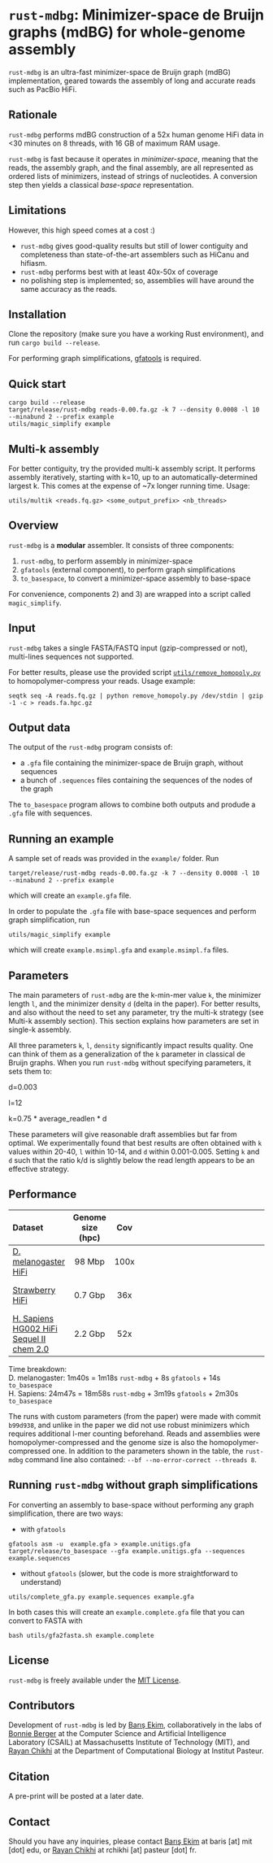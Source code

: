 `rust-mdbg`: Minimizer-space de Bruijn graphs (mdBG) for whole-genome assembly
=========

`rust-mdbg` is an ultra-fast minimizer-space de Bruijn graph (mdBG) implementation, geared towards the assembly of long and accurate reads such as PacBio HiFi.

## Rationale

`rust-mdbg` performs mdBG construction of a 52x human genome HiFi data in <30 minutes on 8 threads, with 16 GB of maximum RAM usage.

`rust-mdbg` is fast because it operates in *minimizer-space*, meaning that the reads, the assembly graph, and the final assembly, are all represented as ordered lists of minimizers, instead of strings of nucleotides. A conversion step then yields a classical *base-space* representation.

## Limitations

However, this high speed comes at a cost :) 
* `rust-mdbg` gives good-quality results but still of lower contiguity and completeness than state-of-the-art assemblers such as HiCanu and hifiasm. 
* `rust-mdbg` performs best with at least 40x-50x of coverage
* no polishing step is implemented; so, assemblies will have around the same accuracy as the reads.

## Installation

Clone the repository (make sure you have a working Rust environment), and run `cargo build --release`.

For performing graph simplifications, [gfatools](https://github.com/lh3/gfatools/) is required.

## Quick start

```
cargo build --release
target/release/rust-mdbg reads-0.00.fa.gz -k 7 --density 0.0008 -l 10 --minabund 2 --prefix example
utils/magic_simplify example
```

## Multi-k assembly

For better contiguity, try the provided multi-k assembly script.
It performs assembly iteratively, starting with k=10, up to an automatically-determined largest k. 
This comes at the expense of ~7x longer running time.
Usage:

`utils/multik <reads.fq.gz> <some_output_prefix> <nb_threads>`

## Overview

`rust-mdbg` is a **modular** assembler. It consists of three components:

 1) `rust-mdbg`, to perform assembly in minimizer-space
 2) `gfatools` (external component), to perform graph simplifications
 3) `to_basespace`, to convert a minimizer-space assembly to base-space

For convenience, components 2) and 3) are wrapped into a script called `magic_simplify`.

## Input

`rust-mdbg` takes a single FASTA/FASTQ input (gzip-compressed or not), multi-lines sequences not supported.

For better results, please use the provided script [`utils/remove_homopoly.py`](https://raw.githubusercontent.com/ekimb/rust-mdbg/master/utils/remove_homopoly.py) to homopolymer-compress your reads. 
Usage example:

`seqtk seq -A reads.fq.gz | python remove_homopoly.py /dev/stdin | gzip -1 -c > reads.fa.hpc.gz`

## Output data 

The output of the `rust-mdbg` program consists of:

* a `.gfa` file containing the minimizer-space de Bruijn graph, without sequences
* a bunch of `.sequences` files containing the sequences of the nodes of the graph

The `to_basespace` program allows to combine both outputs and produde a `.gfa` file with sequences.

## Running an example

A sample set of reads was provided in the `example/` folder. Run

`target/release/rust-mdbg reads-0.00.fa.gz -k 7 --density 0.0008 -l 10 --minabund 2 --prefix example`

which will create an `example.gfa` file.

In order to populate the `.gfa` file with base-space sequences and perform graph simplification, run

`utils/magic_simplify example`

which will create `example.msimpl.gfa` and `example.msimpl.fa` files.


## Parameters

The main parameters of `rust-mdbg` are the k-min-mer value `k`, the minimizer length `l`, and the minimizer density `d` (delta in the paper). 
For better results, and also without the need to set any parameter, try the multi-k strategy (see Multi-k assembly section). 
This section explains how parameters are set in single-k assembly.

All three parameters `k`, `l`, `density` significantly impact results quality. One can think of them as a generalization of the `k` parameter in classical de Bruijn graphs. When you run `rust-mdbg` without specifying parameters, it sets them to:

   d=0.003

   l=12

   k=0.75 * average_readlen * d
   
These parameters will give reasonable draft assemblies but far from optimal. We experimentally found that best results are often obtained with `k` values within 20-40, `l` within 10-14, and `d` within 0.001-0.005. Setting `k` and `d` such that the ratio k/d is slightly below the read length appears to be an effective strategy. 


## Performance

|Dataset                 | Genome size (hpc)   | Cov  | <div style="width:1090px">Parameters</div> | N50     | Time | Memory |
|:-----------------------|:-------------:|:----:|------------------------------------:|--------:|:------------------------------------------|-------:|
|[D. melanogaster HiFi](http://www.ncbi.nlm.nih.gov/bioproject/?term=SRR10238607)    | 98 Mbp | 100x | auto<br>multi-k<br>k=35,l=12,d=0.002 | 2.5Mbp<br>2.5Mbp<br>3.9Mbp  |  2m15s<br>15mins<br>1m40s                  |   2.5G<br>1.8G<br>6.7G |
|[Strawberry HiFi](http://www.ncbi.nlm.nih.gov/bioproject/?term=SRR11606867)    | 0.7 Gbp | 36x | auto<br>multi-k<br>k=38,l=14,d=0.003| 0.5Mbp<br>1Mbp<br>0.7Mbp  |  6m12s<br>40mins<br>5m31s                  |   12G<br>11G<br>10G |
|[H. Sapiens HG002 HiFi Sequel II chem 2.0](https://github.com/human-pangenomics/HG002_Data_Freeze_v1.0#pacbio-hifi-1)  | 2.2 Gbp | 52x  | auto<br>multi-k<br>k=21,l=14,d=0.003 | 1.0Mbp<br>16.9Mbp<br>13.6Mbp |  27m30s<br>3h15m<br>24m47s           | 16.9G<br>20G<br>10.6G |

Time breakdown:<br>
D. melanogaster: 1m40s = 1m18s  `rust-mdbg` + 8s `gfatools` + 14s  `to_basespace`<br>
H. Sapiens: 24m47s = 18m58s `rust-mdbg` + 3m19s `gfatools` + 2m30s `to_basespace`

The runs with custom parameters (from the paper) were made with commit `b99d938`, and unlike in the paper we did not use robust minimizers which requires additional l-mer counting beforehand.
Reads and assemblies were homopolymer-compressed and the genome size is also the homopolymer-compressed one.
In addition to the parameters shown in the table, the `rust-mdbg` command line also contained: `--bf --no-error-correct --threads 8`.

## Running `rust-mdbg` without graph simplifications

For converting an assembly to base-space without performing any graph simplification, there are two ways:

* with `gfatools`

```
gfatools asm -u  example.gfa > example.unitigs.gfa
target/release/to_basespace --gfa example.unitigs.gfa --sequences example.sequences
```

* without `gfatools` (slower, but the code is more straightforward to understand)

`utils/complete_gfa.py example.sequences example.gfa`

In both cases this will create an `example.complete.gfa` file that you can convert to FASTA with

`bash utils/gfa2fasta.sh example.complete`

## License

`rust-mdbg` is freely available under the [MIT License](https://opensource.org/licenses/MIT).

## Contributors

Development of `rust-mdbg` is led by [Barış Ekim](http://people.csail.mit.edu/ekim/), collaboratively in the labs of [Bonnie Berger](http://people.csail.mit.edu/bab/) at the Computer Science and Artificial Intelligence Laboratory (CSAIL) at Massachusetts Institute of Technology (MIT), and [Rayan Chikhi](http://rayan.chikhi.name) at the Department of Computational Biology at Institut Pasteur.

## Citation

A pre-print will be posted at a later date.

## Contact

Should you have any inquiries, please contact [Barış Ekim](http://people.csail.mit.edu/ekim/) at baris [at] mit [dot] edu, or [Rayan Chikhi](http://rayan.chikhi.name) at rchikhi [at] pasteur [dot] fr.


